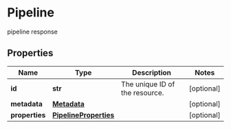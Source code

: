 # Pipeline

pipeline response
## Properties
| Name | Type | Description | Notes |
| ------------ | ------------- | ------------- | ------------- |
| **id** | **str** | The unique ID of the resource. | [optional]  |
| **metadata** | [**Metadata**](Metadata.md) |  | [optional]  |
| **properties** | [**PipelineProperties**](PipelineProperties.md) |  | [optional]  |


